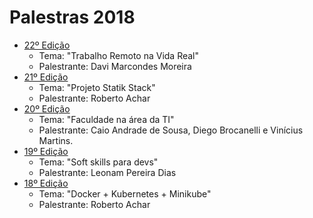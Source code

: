 # Palestras 2018

- [22º Edição](https://github.com/hackers-house-br/palestras/blob/master/palestras/2018/22_edicao.md) 
    - Tema: "Trabalho Remoto na Vida Real"
    - Palestrante: Davi Marcondes Moreira
- [21º Edição](https://github.com/hackers-house-br/palestras/blob/master/palestras/2018/21_edicao.md) 
    - Tema: "Projeto Statik Stack"
    - Palestrante: Roberto Achar
- [20º Edição](https://github.com/hackers-house-br/palestras/blob/master/palestras/2018/20_edicao.md) 
    - Tema: "Faculdade na área da TI"
    - Palestrante: Caio Andrade de Sousa, Diego Brocanelli e Vinícius Martins.
- [19º Edição](https://github.com/hackers-house-br/palestras/blob/master/palestras/2018/19_edicao.md) 
    - Tema: "Soft skills para devs"
    - Palestrante: Leonam Pereira Dias
- [18º Edição](https://github.com/hackers-house-br/palestras/blob/master/palestras/2018/18_edicao.md) 
    - Tema: "Docker + Kubernetes + Minikube"
    - Palestrante: Roberto Achar
